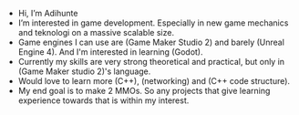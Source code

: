 - Hi, I’m Adihunte
- I’m interested in game development. Especially in new game mechanics and teknologi on a massive scalable size.
- Game engines I can use are (Game Maker Studio 2) and barely (Unreal Engine 4). And I'm interested in learning (Godot).
- Currently my skills are very strong theoretical and practical, but only in (Game Maker studio 2)'s language.
- Would love to learn more (C++), (networking) and (C++ code structure).
- My end goal is to make 2 MMOs. So any projects that give learning experience towards that is within my interest.

<!---
Adihunte/Adihunte is a ✨ special ✨ repository because its `README.md` (this file) appears on your GitHub profile.
You can click the Preview link to take a look at your changes.
--->
